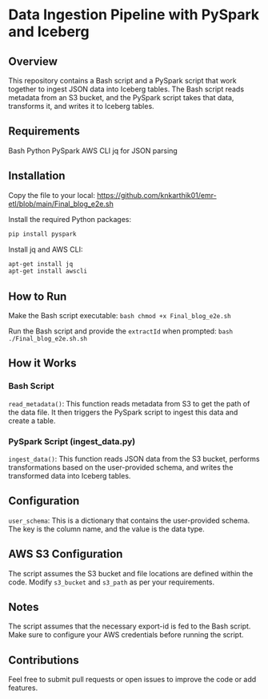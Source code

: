 # Data Ingestion Pipeline with PySpark and Iceberg
## Overview
This repository contains a Bash script and a PySpark script that work together to ingest JSON data into Iceberg tables. The Bash script reads metadata from an S3 bucket, and the PySpark script takes that data, transforms it, and writes it to Iceberg tables.
## Requirements

Bash
Python
PySpark
AWS CLI
jq for JSON parsing
## Installation

Copy the file to your local:
https://github.com/knkarthik01/emr-etl/blob/main/Final_blog_e2e.sh

Install the required Python packages:
   ```bash
   pip install pyspark
   ```

Install jq and AWS CLI:
   ```bash
   apt-get install jq
   apt-get install awscli
   ```
## How to Run



Make the Bash script executable:
    ```bash
    chmod +x Final_blog_e2e.sh
    ```

Run the Bash script and provide the `extractId` when prompted:
    ```bash
    ./Final_blog_e2e.sh.sh
    ```
## How it Works
### Bash Script

`read_metadata()`: This function reads metadata from S3 to get the path of the data file. It then triggers the PySpark script to ingest this data and create a table.
### PySpark Script (ingest_data.py)

`ingest_data()`: This function reads JSON data from the S3 bucket, performs transformations based on the user-provided schema, and writes the transformed data into Iceberg tables.
## Configuration

`user_schema`: This is a dictionary that contains the user-provided schema. The key is the column name, and the value is the data type.
## AWS S3 Configuration
The script assumes the S3 bucket and file locations are defined within the code. Modify `s3_bucket` and `s3_path` as per your requirements.
## Notes

The script assumes that the necessary export-id is fed to the Bash script.
Make sure to configure your AWS credentials before running the script.
## Contributions
Feel free to submit pull requests or open issues to improve the code or add features.
